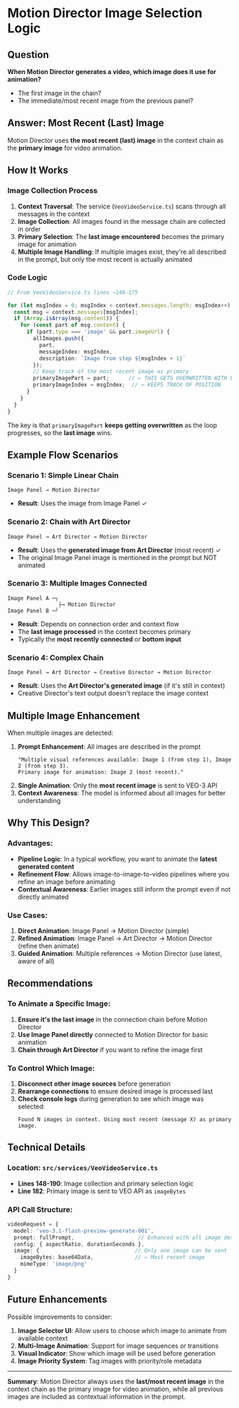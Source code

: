 # Motion Director Image Selection Logic

## Question
**When Motion Director generates a video, which image does it use for animation?**
- The first image in the chain?
- The immediate/most recent image from the previous panel?

## Answer: Most Recent (Last) Image

Motion Director uses **the most recent (last) image** in the context chain as the **primary image** for video animation.

## How It Works

### Image Collection Process

1. **Context Traversal**: The service (`VeoVideoService.ts`) scans through all messages in the context
2. **Image Collection**: All images found in the message chain are collected in order
3. **Primary Selection**: The **last image encountered** becomes the primary image for animation
4. **Multiple Image Handling**: If multiple images exist, they're all described in the prompt, but only the most recent is actually animated

### Code Logic

```typescript
// From VeoVideoService.ts lines ~148-175

for (let msgIndex = 0; msgIndex < context.messages.length; msgIndex++) {
  const msg = context.messages[msgIndex];
  if (Array.isArray(msg.content)) {
    for (const part of msg.content) {
      if (part.type === 'image' && part.imageUrl) {
        allImages.push({
          part,
          messageIndex: msgIndex,
          description: `Image from step ${msgIndex + 1}`
        });
        // Keep track of the most recent image as primary
        primaryImagePart = part;      // ← THIS GETS OVERWRITTEN WITH EACH NEW IMAGE
        primaryImageIndex = msgIndex;  // ← KEEPS TRACK OF POSITION
      }
    }
  }
}
```

The key is that `primaryImagePart` **keeps getting overwritten** as the loop progresses, so the **last image** wins.

## Example Flow Scenarios

### Scenario 1: Simple Linear Chain
```
Image Panel → Motion Director
```
- **Result**: Uses the image from Image Panel ✓

### Scenario 2: Chain with Art Director
```
Image Panel → Art Director → Motion Director
```
- **Result**: Uses the **generated image from Art Director** (most recent) ✓
- The original Image Panel image is mentioned in the prompt but NOT animated

### Scenario 3: Multiple Images Connected
```
Image Panel A ─┐
                ├→ Motion Director
Image Panel B ─┘
```
- **Result**: Depends on connection order and context flow
- The **last image processed** in the context becomes primary
- Typically the **most recently connected** or **bottom input**

### Scenario 4: Complex Chain
```
Image Panel → Art Director → Creative Director → Motion Director
```
- **Result**: Uses the **Art Director's generated image** (if it's still in context)
- Creative Director's text output doesn't replace the image context

## Multiple Image Enhancement

When multiple images are detected:
1. **Prompt Enhancement**: All images are described in the prompt
   ```
   "Multiple visual references available: Image 1 (from step 1), Image 2 (from step 3). 
   Primary image for animation: Image 2 (most recent)."
   ```
2. **Single Animation**: Only the **most recent image** is sent to VEO-3 API
3. **Context Awareness**: The model is informed about all images for better understanding

## Why This Design?

### Advantages:
- **Pipeline Logic**: In a typical workflow, you want to animate the **latest generated content**
- **Refinement Flow**: Allows image-to-image-to-video pipelines where you refine an image before animating
- **Contextual Awareness**: Earlier images still inform the prompt even if not directly animated

### Use Cases:
1. **Direct Animation**: Image Panel → Motion Director (simple)
2. **Refined Animation**: Image Panel → Art Director → Motion Director (refine then animate)
3. **Guided Animation**: Multiple references → Motion Director (use latest, aware of all)

## Recommendations

### To Animate a Specific Image:
1. **Ensure it's the last image** in the connection chain before Motion Director
2. **Use Image Panel directly** connected to Motion Director for basic animation
3. **Chain through Art Director** if you want to refine the image first

### To Control Which Image:
1. **Disconnect other image sources** before generation
2. **Rearrange connections** to ensure desired image is processed last
3. **Check console logs** during generation to see which image was selected:
   ```
   Found N images in context. Using most recent (message X) as primary image.
   ```

## Technical Details

### Location: `src/services/VeoVideoService.ts`
- **Lines 148-190**: Image collection and primary selection logic
- **Line 182**: Primary image is sent to VEO API as `imageBytes`

### API Call Structure:
```typescript
videoRequest = {
  model: 'veo-3.1-flash-preview-generate-001',
  prompt: fullPrompt,                    // Enhanced with all image descriptions
  config: { aspectRatio, durationSeconds },
  image: {                              // Only one image can be sent
    imageBytes: base64Data,             // ← Most recent image
    mimeType: 'image/png'
  }
}
```

## Future Enhancements

Possible improvements to consider:
1. **Image Selector UI**: Allow users to choose which image to animate from available context
2. **Multi-Image Animation**: Support for image sequences or transitions
3. **Visual Indicator**: Show which image will be used before generation
4. **Image Priority System**: Tag images with priority/role metadata

---

**Summary**: Motion Director always uses the **last/most recent image** in the context chain as the primary image for video animation, while all previous images are included as contextual information in the prompt.
